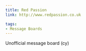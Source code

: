 ```yaml
---
title: Red Passion
link: http://www.redpassion.co.uk

tags:
- Message Boards
---
```

Unofficial message board (cy)